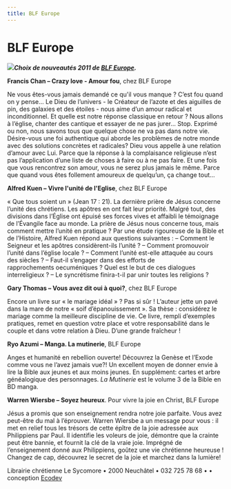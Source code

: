```yaml
---
title: BLF Europe
---
```


BLF Europe
==========

***![](/images/logo_blf.jpg)Choix de nouveautés 2011 de [BLF Europe](http://www.blfeurope.com/boutique/nouveautes).***

**Francis Chan – Crazy love - Amour fou**, chez BLF Europe

Ne vous êtes-vous jamais demandé ce qu'il vous manque ? C’est fou quand on y pense... Le Dieu de l’univers - le Créateur de l’azote et des aiguilles de pin, des galaxies et des étoiles - nous aime d’un amour radical et inconditionnel. Et quelle est notre réponse classique en retour ? Nous allons à l’église, chanter des cantique et essayer de ne pas jurer... Stop. Exprimé ou non, nous savons tous que quelque chose ne va pas dans notre vie. Désire-vous une foi authentique qui aborde les problèmes de notre monde avec des solutions concrètes et radicales? Dieu vous appelle à une relation d’amour avec Lui. Parce que la réponse à la complaisance religieuse n’est pas l’application d’une liste de choses à faire ou à ne pas faire. Et une fois que vous rencontrez son amour, vous ne serez plus jamais le même. Parce que quand vous êtes follement amoureux de quelqu’un, ça change tout...

**Alfred Kuen – Vivre l'unité de l'Eglise**, chez BLF Europe

« Que tous soient un » (Jean 17 : 21). La dernière prière de Jésus concerne l’unité des chrétiens. Les apôtres en ont fait leur priorité. Malgré tout, des divisions dans l’Église ont épuisé ses forces vives et affaibli le témoignage de l’Évangile face au monde. La prière de Jésus nous concerne tous, mais comment mettre l’unité en pratique ? Par une étude rigoureuse de la Bible et de l’Histoire, Alfred Kuen répond aux questions suivantes : – Comment le Seigneur et les apôtres considèrent-ils l’unité ? – Comment promouvoir l’unité dans l’église locale ? – Comment l’unité est-elle attaquée au cours des siècles ? – Faut-il s’engager dans des efforts de rapprochements oecuméniques ? Quel est le but de ces dialogues interreligieux ? – Le syncrétisme finira-t-il par unir toutes les religions ?

**Gary Thomas – Vous avez dit oui à quoi?**, chez BLF Europe

Encore un livre sur « le mariage idéal » ? Pas si sûr ! L’auteur jette un pavé dans la mare de notre « soif d’épanouissement ». Sa thèse : considérez le mariage comme la meilleure discipline de vie. Ce livre, rempli d’exemples pratiques, remet en question votre place et votre responsabilité dans le couple et dans votre relation à Dieu. D’une grande fraîcheur !

**Ryo Azumi – Manga. La mutinerie**, BLF Europe

Anges et humanité en rebellion ouverte! Découvrez la Genèse et l’Exode comme vous ne l’avez jamais vue?! Un excellent moyen de donner envie à lire la Bible aux jeunes et aux moins jeunes. En supplément: cartes et arbre généalogique des personnages. *La Mutinerie* est le volume 3 de la Bible en BD manga.

**Warren Wiersbe – Soyez heureux**. Pour vivre la joie en Christ, BLF Europe

Jésus a promis que son enseignement rendra notre joie parfaite. Vous avez peut-être du mal à l’éprouver. Warren Wiersbe a un message pour vous : il met en relief tous les trésors de cette épître de la joie adressée aux Philippiens par Paul. Il identifie les voleurs de joie, démontre que la crainte peut être bannie, et fournit la clé de la vraie joie. Imprégné de l’enseignement donné aux Philippiens, goûtez une vie chrétienne heureuse ! Changez de cap, découvrez le secret de la joie et marchez dans la lumière!

Librairie chrétienne Le Sycomore • 2000 Neuchâtel • 032 725 78 68 •
• conception [Ecodev](http://ecodev.ch)
